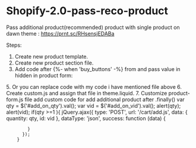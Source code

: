 # Shopify-2.0-pass-reco-product

Pass additional product(recommended) product with single product on dawn theme : https://prnt.sc/RHsensjEDABa

Steps:

1. Create new product template.
2. Create new product section file.
3. Add code after {%- when 'buy_buttons' -%}  from  <!--custom manual product---> and pass value in hidden in product form:
<input type="hidden" name="add_on_pid" id="add_on_pid" value="" disabled>
<input type="hidden" name="add_on_qty" id="add_on_qty" value="" disabled>
<input type="hidden" name="add_on_vid" id="add_on_vid" value="{{someProduct.selected_or_first_available_variant.id }}" disabled>
5. Or you can replace code with my code i have mentioned file above
6. Create custom.js and assign that file in theme.liquid.
7. Customize product-form.js file add custom code for add additional product after .finally()
    var qty = $('#add_on_qty').val();
        var vid = $('#add_on_vid').val();
        alert(qty);
        alert(vid);
        if(qty >=1 ){
          jQuery.ajax({
            type: 'POST',
            url: '/cart/add.js',
            data: {
              quantity: qty,
              id: vid
            },
            dataType: 'json', 
            success: function (data) {

            } 
          });
        }
      
 
